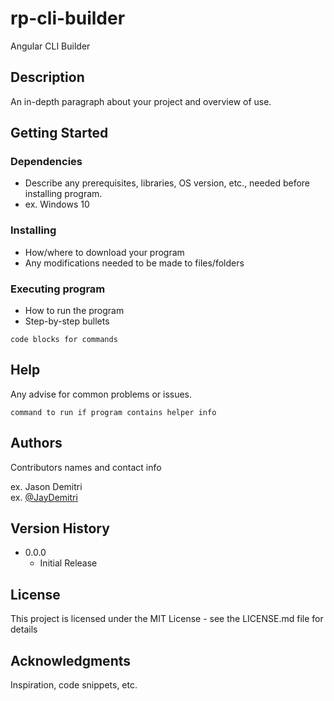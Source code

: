 # rp-cli-builder

Angular CLI Builder

## Description

An in-depth paragraph about your project and overview of use.

## Getting Started

### Dependencies

* Describe any prerequisites, libraries, OS version, etc., needed before installing program.
* ex. Windows 10

### Installing

* How/where to download your program
* Any modifications needed to be made to files/folders

### Executing program

* How to run the program
* Step-by-step bullets
```
code blocks for commands
```

## Help

Any advise for common problems or issues.
```
command to run if program contains helper info
```

## Authors

Contributors names and contact info

ex. Jason Demitri  
ex. [@JayDemitri](https://github.com/JayDemitri)

## Version History

* 0.0.0
    * Initial Release

## License

This project is licensed under the MIT License - see the LICENSE.md file for details

## Acknowledgments

Inspiration, code snippets, etc.